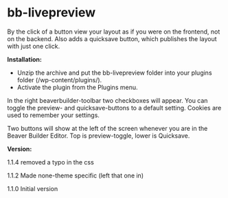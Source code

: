 # bb-livepreview
By the click of a button view your layout as if you were on the frontend, not on the backend.
Also adds a quicksave button, which publishes the layout with just one click.

**Installation:**

* Unzip the archive and put the bb-livepreview folder into your plugins folder (/wp-content/plugins/).
* Activate the plugin from the Plugins menu.


In the right beaverbuilder-toolbar two checkboxes will appear. You can toggle the preview- and quicksave-buttons to a default setting. Cookies are used to remember your settings.

Two buttons will show at the left of the screen whenever you are in the Beaver Builder Editor. Top is preview-toggle, lower is Quicksave.


**Version:**

1.1.4	removed a typo in the css

1.1.2	Made none-theme specific (left that one in)

1.1.0	Initial version
